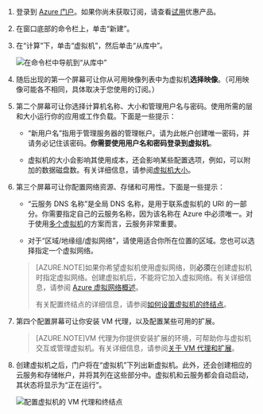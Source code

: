 1. 登录到 [Azure 门户](http://manage.windowsazure.cn)。如果你尚未获取订阅，请查看[试用](/pricing/1rmb-trial/)优惠产品。

2. 在窗口底部的命令栏上，单击“新建”。

3. 在“计算”下，单击“虚拟机”，然后单击“从库中”。

	![在命令栏中导航到“从库中”](./media/virtual-machines-create-WindowsVM/fromgallery.png)

4. 随后出现的第一个屏幕可让你从可用映像列表中为虚拟机**选择映像**。（可用映像可能各不相同，具体取决于您使用的订阅。）

5. 第二个屏幕可让你选择计算机名称、大小和管理用户名与密码。使用所需的层和大小运行你的应用或工作负载。下面是一些提示：

	- “新用户名”指用于管理服务器的管理帐户。请为此帐户创建唯一密码，并请务必记住该密码。**你需要使用用户名和密码登录到虚拟机**。

	- 虚拟机的大小会影响其使用成本，还会影响某些配置选项，例如，可以附加的数据磁盘数。有关详细信息，请参阅[虚拟机大小](/documentation/articles/virtual-machines-size-specs)。

6. 第三个屏幕可让你配置网络资源、存储和可用性。下面是一些提示：

	- “云服务 DNS 名称”是全局 DNS 名称，是用于联系虚拟机的 URI 的一部分。你需要指定自己的云服务名称，因为该名称在 Azure 中必须唯一。对于使用[多个虚拟机](/documentation/articles/cloud-services-connect-virtual-machine)的方案而言，云服务非常重要。

	- 对于“区域/地缘组/虚拟网络”，请使用适合你所在位置的区域。您也可以选择指定一个虚拟网络。

	>[AZURE.NOTE]如果你希望虚拟机使用虚拟网络，则**必须**在创建虚拟机时指定虚拟网络。创建虚拟机后，不能将它加入虚拟网络。有关详细信息，请参阅 [Azure 虚拟网络概述](/documentation/articles/virtual-networks-overview)。
	>
	> 有关配置终结点的详细信息，请参阅[如何设置虚拟机的终结点](/documentation/articles/virtual-machines-set-up-endpoints)。

7. 第四个配置屏幕可让你安装 VM 代理，以及配置某些可用的扩展。

	>[AZURE.NOTE]VM 代理为你提供安装扩展的环境，可帮助你与虚拟机交互或管理虚拟机。有关详细信息，请参阅[关于 VM 代理和扩展](/documentation/articles/virtual-machines-extensions-agent-about)。

8. 创建虚拟机之后，门户将在“虚拟机”下列出新虚拟机。此外，还会创建相应的云服务和存储帐户，并将其列在这些部分中。虚拟机和云服务都会自动启动，其状态将显示为“正在运行”。

	![配置虚拟机的 VM 代理和终结点](./media/virtual-machines-create-WindowsVM/vmcreated.png)

<!---HONumber=70-->